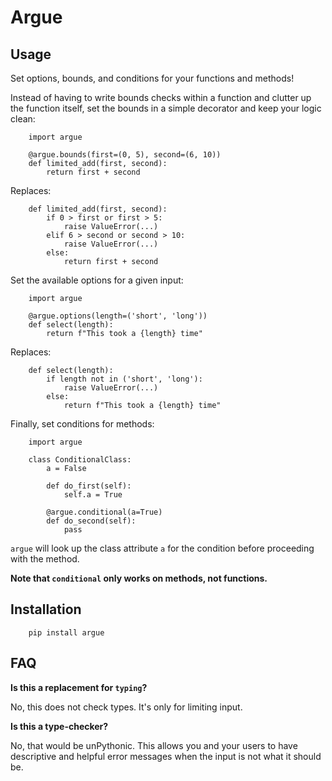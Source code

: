 Argue
=====

Usage
-----

Set options, bounds, and conditions for your functions and methods!

Instead of having to write bounds checks within a function and clutter up the 
function itself, set the bounds in a simple decorator and keep your logic clean:

        import argue
        
        @argue.bounds(first=(0, 5), second=(6, 10))
        def limited_add(first, second):
            return first + second
            
Replaces:

        def limited_add(first, second):
            if 0 > first or first > 5:
                raise ValueError(...)
            elif 6 > second or second > 10:
                raise ValueError(...)
            else:
                return first + second

Set the available options for a given input:

        import argue
        
        @argue.options(length=('short', 'long'))
        def select(length):
            return f"This took a {length} time"
            
Replaces:

        def select(length):
            if length not in ('short', 'long'):
                raise ValueError(...)
            else:
                return f"This took a {length} time"
                
Finally, set conditions for methods:

        import argue
        
        class ConditionalClass:
            a = False
            
            def do_first(self):
                self.a = True
                
            @argue.conditional(a=True)
            def do_second(self):
                pass
                
`argue` will look up the class attribute `a` for the condition before proceeding with the method.

**Note that `conditional` only works on methods, not functions.**

Installation
------------

        pip install argue

FAQ
---

**Is this a replacement for `typing`?**

No, this does not check types. It's only for limiting input.

**Is this a type-checker?**

No, that would be unPythonic. This allows you and your users to have descriptive and helpful 
error messages when the input is not what it should be.